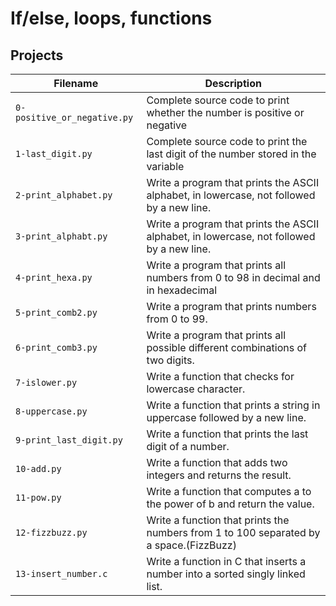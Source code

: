 # If/else, loops, functions

## Projects
| Filename | Description |
| -------- | ----------- |
| `0-positive_or_negative.py` | Complete source code to print whether the number is positive or negative |
| `1-last_digit.py` |  Complete source code to print the last digit of the number stored in the variable |
| `2-print_alphabet.py` | Write a program that prints the ASCII alphabet, in lowercase, not followed by a new line. |
| `3-print_alphabt.py` | Write a program that prints the ASCII alphabet, in lowercase, not followed by a new line. |
| `4-print_hexa.py` | Write a program that prints all numbers from 0 to 98 in decimal and in hexadecimal |
| `5-print_comb2.py` | Write a program that prints numbers from 0 to 99. |
| `6-print_comb3.py` | Write a program that prints all possible different combinations of two digits. |
| `7-islower.py` | Write a function that checks for lowercase character. |
| `8-uppercase.py` | Write a function that prints a string in uppercase followed by a new line. |
| `9-print_last_digit.py` | Write a function that prints the last digit of a number. |
| `10-add.py` | Write a function that adds two integers and returns the result. |
| `11-pow.py` | Write a function that computes a to the power of b and return the value. |
| `12-fizzbuzz.py` | Write a function that prints the numbers from 1 to 100 separated by a space.(FizzBuzz) |
| `13-insert_number.c` | Write a function in C that inserts a number into a sorted singly linked list. |
